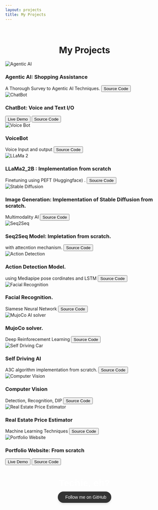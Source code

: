 ```yaml
---
layout: projects
title: My Projects
---
```

<head>
	<link rel="stylesheet" type="text/css" href="css/project_style.css" />
	<link rel="stylesheet" type="text/css" href="css/project_component.css" />
		<!-- Modernizr is used for flexbox fallback -->
	<script src="js/modernizr.custom.js"></script>

</head>
<div class="view">
	<div class="my__suggestion"><center><h1><br>My Projects</h1></center><div>
		<section class="grid">
			<div class="product">
				<div class="product__info">
					<img class="product__image" src="images/projects/agentic_ai.jpeg" alt="Agentic AI" />
					<h3 class="product__title">Agentic AI: Shopping Assistance</h3>
					<span class="product__author highlight">A Thorough Survey to Agentic AI Techniques.</span>
					<button class="action action--button" onclick="window.open('https://github.com/harshit4032/Agentic_LLM-for-Shopping')"><i class="fa fa-code"></i><span class="action__text">Source Code</span></button>
				</div>
			</div>
			<div class="product">
				<div class="product__info">
					<img class="product__image" src="images/projects/chatbot.png" alt="ChatBot" />
					<h3 class="product__title">ChatBot: Voice and Text I/O</h3>
					<!-- Live Demo Button -->
                    <button class="action action--button" onclick="window.open('https://harsh4032multimodelbot.streamlit.app')">
                    <i class="fa fa-external-link-alt"></i>
                    <span class="action__text">Live Demo</span>
                    </button>
					<button class="action action--button" onclick="window.open('https://github.com/harshit4032/chatbot')"><i class="fa fa-code"></i><span class="action__text">Source Code</span></button>
				</div>
			</div>
			<div class="product">
				<div class="product__info">
					<img class="product__image" src="images/projects/voicebot.jpg" alt="Voice Bot" />
					<h3 class="product__title">VoiceBot</h3>
					<span class="product__author highlight">Voice Input and output</span>
					<button class="action action--button" onclick="window.open('https://github.com/harshit4032/Voice-Bot')"><i class="fa fa-code"></i><span class="action__text">Source Code</span></button>
				</div>
			</div>
			<div class="product">
				<div class="product__info">
					<img class="product__image" src="images/projects/llama_2.jpg" alt="LLaMa 2" />
					<h3 class="product__title">LLaMa2_2B : Implementation from scratch</h3>
					<span class="product__author highlight">Finetuning using PEFT (Huggingface) .</span>
					<button class="action action--button" onclick="window.open('https://github.com/harshit4032/App_llama_2_7B')"><i class="fa fa-code"></i><span class="action__text">Soucre Code</span></button>
				</div>
			</div>
			<div class="product">
				<div class="product__info">
					<img class="product__image" src="images/projects/SD.png" alt="Stable Diffusion" />
					<h3 class="product__title">Image Generation: Implementation of Stable Diffusion from scratch.</h3>
					<span class="product__author highlight">Multimodality AI</span>
					<button class="action action--button" onclick="window.open('https://github.com/harshit4032/Stable-Diffusion-Model')"><i class="fa fa-code"></i><span class="action__text">Source Code</span></button>
				</div>
			</div>
            <div class="product">
				<div class="product__info">
					<img class="product__image" src="images/projects/seq_2_seq.png" alt="Seq2Seq" />
					<h3 class="product__title">Seq2Seq Model: Impletation from scratch.</h3>
					<span class="product__author highlight">with attecntion mechanism.</span>
					<button class="action action--button" onclick="window.open('https://github.com/harshit4032/Chat_bot_seq2seq')"><i class="fa fa-code"></i><span class="action__text">Source Code</span></button>
				</div>
			</div>
            <div class="product">
				<div class="product__info">
					<img class="product__image" src="images/projects/action_detection.jpg" alt="Action Detection" />
					<h3 class="product__title">Action Detection Model.</h3>
					<span class="product__author highlight">using Mediapipe pose cordinates and LSTM</span>
					<button class="action action--button" onclick="window.open('https://github.com/harshit4032/Action_Dectection')"><i class="fa fa-code"></i><span class="action__text">Source Code</span></button>
				</div>
			</div>
            <div class="product">
				<div class="product__info">
					<img class="product__image" src="images/projects/facial_recognition.png" alt="Facial Recognition" />
					<h3 class="product__title">Facial Recognition.</h3>
					<span class="product__author highlight">Siamese Neural Network</span>
					<button class="action action--button" onclick="window.open('https://github.com/nicknochnack/FaceRecognition')"><i class="fa fa-code"></i><span class="action__text">Source Code</span></button>
				</div>
			</div>
            <div class="product">
				<div class="product__info">
					<img class="product__image" src="images/projects/mujoco.png" alt="MujoCo AI solver" />
					<h3 class="product__title">MujoCo solver.</h3>
					<span class="product__author highlight">Deep Reinforecement Learning</span>
					<button class="action action--button" onclick="window.open('https://github.com/harshit4032/MuJoCoAI')"><i class="fa fa-code"></i><span class="action__text">Source Code</span></button>
				</div>
			</div>
            <div class="product">
				<div class="product__info">
					<img class="product__image" src="images/projects/self_driving.png" alt="Self Driving Car" />
					<h3 class="product__title">Self Driving AI</h3>
					<span class="product__author highlight">A3C algorithm implementation from scratch.</span>
					<button class="action action--button" onclick="window.open('https://github.com/harshit4032/Self_Driving_Car')"><i class="fa fa-code"></i><span class="action__text">Source Code</span></button>
				</div>
			</div>
            <div class="product">
				<div class="product__info">
					<img class="product__image" src="images/projects/cv.jpg" alt="Computer Vision" />
					<h3 class="product__title">Computer Vision</h3>
					<span class="product__author highlight">Detection, Recognition, DIP</span>
					<button class="action action--button" onclick="window.open('https://github.com/harshit4032/Computer_vision')"><i class="fa fa-code"></i><span class="action__text">Source Code</span></button>
				</div>
			</div>
            <div class="product">
				<div class="product__info">
					<img class="product__image" src="images/projects/real_estate_pp.png" alt="Real Estate Price Estimator" />
					<h3 class="product__title">Real Estate Price Estimator</h3>
					<span class="product__author highlight">Machine Learning Techniques</span>
					<button class="action action--button" onclick="window.open('https://github.com/harshit4032/Real_Estate_price_website')"><i class="fa fa-code"></i><span class="action__text">Source Code</span></button>
				</div>
			</div>           
             <div class="product">
				<div class="product__info">
					<img class="product__image" src="images/projects/portfolio.jpeg.webp" alt="Portfolio Website" />
					<h3 class="product__title">Portfolio Website: From scratch</h3>
					<!-- Live Demo Button -->
                    <button class="action action--button" onclick="window.open('https://harshit4032.github.io/Portfolio/')">
                    <i class="fa fa-external-link-alt"></i>
                    <span class="action__text">Live Demo</span>
                    </button>
					<button class="action action--button" onclick="window.open('https://github.com/harshit4032/Portfolio')"><i class="fa fa-code"></i><span class="action__text">Source Code</span></button>
				</div>
			</div>

			
<!-- Centered GitHub Follow Button with 'Techie, eh?' -->
<div style="text-align: center; margin-top: 40px;">
  <p style="font-family: Arial, sans-serif; font-size: 30px; font-weight: bold; color: white; margin-bottom: 10px;">
    Techie, eh?
  </p>
  <a
    href="https://github.com/harshit4032"
    target="_self"
    rel="noopener noreferrer"
    style="
      display: inline-flex;
      align-items: center;
      background-color: #333;
      color: white;
      padding: 10px 16px;
      border-radius: 30px;
      font-family: Arial, sans-serif;
      font-size: 14px;
      text-decoration: none;
      box-shadow: 0 4px 6px rgba(0, 0, 0, 0.1);
      transition: background-color 0.3s ease;
    "
    onmouseover="this.style.backgroundColor='#24292e';"
    onmouseout="this.style.backgroundColor='#333';"
  >
    <i class="fab fa-github" style="margin-right: 8px; font-size: 16px;"></i>
    Follow me on GitHub
  </a>
</div>


</div>
</div>
